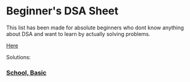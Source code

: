 # Beginner's DSA Sheet
This list has been made for absolute beginners who dont know anything about DSA and want to learn by actually solving problems.

[Here](https://practice.geeksforgeeks.org/explore?page=1&sprint=ca8ae412173dbd8346c26a0295d098fd&sortBy=submissions&sprint_name=Beginner%27s%20DSA%20Sheet)

Solutions:


### [School, Basic](Basic.ipynb)